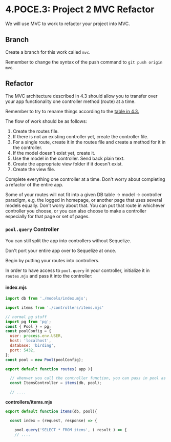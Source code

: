 # 4.POCE.3: Project 2 MVC Refactor

We will use MVC to work to refactor your project into MVC.

## Branch

Create a branch for this work called `mvc`.

Remember to change the syntax of the push command to `git push origin mvc`.

## Refactor

The MVC architecture described in 4.3 should allow you to transfer over your app functionality one controller method \(route\) at a time.

Remember to try to rename things according to the [table in 4.3.](../4.3-mvc.md#names)

The flow of work should be as follows:

1. Create the routes file.
2. If there is not an existing controller yet, create the controller file.
3. For a single route, create it in the routes file and create a method for it in the controller.
4. If the model doesn't exist yet, create it.
5. Use the model in the controller. Send back plain text.
6. Create the appropriate view folder if it doesn't exist.
7. Create the view file.

Complete everything one controller at a time. Don't worry about completing a refactor of the entire app.

Some of your routes will not fit into a given DB table -&gt; model -&gt; controller paradigm, e.g. the logged in homepage, or another page that uses several models equally. Don't worry about that. You can put that route in whichever controller you choose, or you can also choose to make a controller especially for that page or set of pages.

### `pool.query` Controller

You can still split the app into controllers without Sequelize.

Don't port your entire app over to Sequelize at once.

Begin by putting your routes into controllers.

In order to have access to `pool.query` in your controller, initialize it in `routes.mjs` and pass it into the controller:

#### index.mjs

```javascript
import db from './models/index.mjs';

import items from './controllers/items.mjs'

// normal pg stuff
import pg from 'pg';
const { Pool } = pg;
const poolConfig = {
  user: process.env.USER,
  host: 'localhost',
  database: 'birding',
  port: 5432,
};
const pool = new Pool(poolConfig);

export default function routes( app ){

  // whenver you call the controller function, you can pass in pool as well.
  const ItemsController = items(db, pool);

  // ....
```

**controllers/items.mjs**

```javascript
export default function items(db, pool){

  const index = (request, response) => {

    pool.query('SELECT * FROM items', ( result ) => {
    // ....
```

